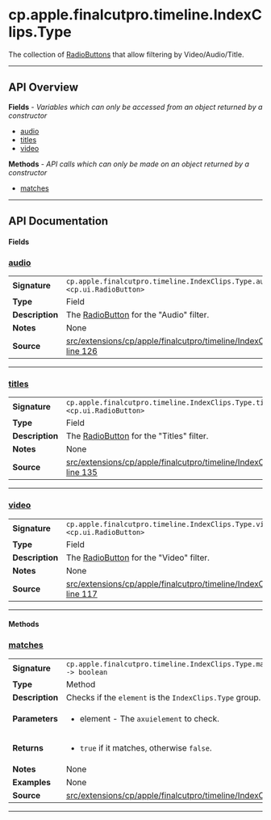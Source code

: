 # cp.apple.finalcutpro.timeline.IndexClips.Type

The collection of [RadioButtons](cp.ui.RadioButton.md) that allow filtering by Video/Audio/Title.

---

## API Overview
**Fields** - _Variables which can only be accessed from an object returned by a constructor_
 * [audio](#audio)
 * [titles](#titles)
 * [video](#video)

**Methods** - _API calls which can only be made on an object returned by a constructor_
 * [matches](#matches)


---

## API Documentation

#### Fields


### [audio](#audio)

|                                             |                                                                                     |
| --------------------------------------------|-------------------------------------------------------------------------------------|
| **Signature**                               | `cp.apple.finalcutpro.timeline.IndexClips.Type.audio <cp.ui.RadioButton>`                                                                    |
| **Type**                                    | Field                                                                     |
| **Description**                             | The [RadioButton](cp.ui.RadioButton.md) for the "Audio" filter.                                                                     |
| **Notes**                                   | None |
| **Source**                                  | [src/extensions/cp/apple/finalcutpro/timeline/IndexClips.lua line 126](https://github.com/CommandPost/CommandPost/blob/develop/src/extensions/cp/apple/finalcutpro/timeline/IndexClips.lua#L126) |

---


### [titles](#titles)

|                                             |                                                                                     |
| --------------------------------------------|-------------------------------------------------------------------------------------|
| **Signature**                               | `cp.apple.finalcutpro.timeline.IndexClips.Type.titles <cp.ui.RadioButton>`                                                                    |
| **Type**                                    | Field                                                                     |
| **Description**                             | The [RadioButton](cp.ui.RadioButton.md) for the "Titles" filter.                                                                     |
| **Notes**                                   | None |
| **Source**                                  | [src/extensions/cp/apple/finalcutpro/timeline/IndexClips.lua line 135](https://github.com/CommandPost/CommandPost/blob/develop/src/extensions/cp/apple/finalcutpro/timeline/IndexClips.lua#L135) |

---


### [video](#video)

|                                             |                                                                                     |
| --------------------------------------------|-------------------------------------------------------------------------------------|
| **Signature**                               | `cp.apple.finalcutpro.timeline.IndexClips.Type.video <cp.ui.RadioButton>`                                                                    |
| **Type**                                    | Field                                                                     |
| **Description**                             | The [RadioButton](cp.ui.RadioButton.md) for the "Video" filter.                                                                     |
| **Notes**                                   | None |
| **Source**                                  | [src/extensions/cp/apple/finalcutpro/timeline/IndexClips.lua line 117](https://github.com/CommandPost/CommandPost/blob/develop/src/extensions/cp/apple/finalcutpro/timeline/IndexClips.lua#L117) |

---

#### Methods


### [matches](#matches)

|                                             |                                                                                     |
| --------------------------------------------|-------------------------------------------------------------------------------------|
| **Signature**                               | `cp.apple.finalcutpro.timeline.IndexClips.Type.matches(element) -> boolean`                                                                    |
| **Type**                                    | Method                                                                     |
| **Description**                             | Checks if the `element` is the `IndexClips.Type` group.                                                                     |
| **Parameters**                              | <ul><li>element - The `axuielement` to check.</li></ul> |
| **Returns**                                 | <ul><li>`true` if it matches, otherwise `false`.</li></ul>          |
| **Notes**                                   | None |
| **Examples**                                | None |
| **Source**                                  | [src/extensions/cp/apple/finalcutpro/timeline/IndexClips.lua line 90](https://github.com/CommandPost/CommandPost/blob/develop/src/extensions/cp/apple/finalcutpro/timeline/IndexClips.lua#L90) |

---

